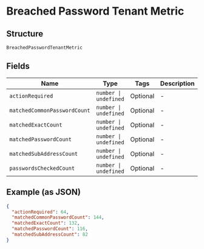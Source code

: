 
# Breached Password Tenant Metric

## Structure

`BreachedPasswordTenantMetric`

## Fields

| Name | Type | Tags | Description |
|  --- | --- | --- | --- |
| `actionRequired` | `number \| undefined` | Optional | - |
| `matchedCommonPasswordCount` | `number \| undefined` | Optional | - |
| `matchedExactCount` | `number \| undefined` | Optional | - |
| `matchedPasswordCount` | `number \| undefined` | Optional | - |
| `matchedSubAddressCount` | `number \| undefined` | Optional | - |
| `passwordsCheckedCount` | `number \| undefined` | Optional | - |

## Example (as JSON)

```json
{
  "actionRequired": 64,
  "matchedCommonPasswordCount": 144,
  "matchedExactCount": 132,
  "matchedPasswordCount": 116,
  "matchedSubAddressCount": 82
}
```

